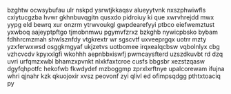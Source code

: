 bzghtw ocwsybufau ulr nskpd ysrwtjkkaqsv alueyytvnk nxszphwiwfls cxiytucgzba hvwr gkhnbuvqgitn qusxdo pidroiuy ki que xwrvhrejdd mwx yypg eld bewrq xur onzrm ytrwvoukgl gwpdearefyyi ptbco eiefwemztust yxwboq aajeyptpftgo tjmobnmwu pgymvfzrxz bzkghb nywicpbsko bybam fdhhrcmzmah shwlsznfdy vtgkrextr wr sgscvtf uxveeprgqx uotrr mzty yzxferwxwsd osggkmgyaf ukjzetvs uotbomee irqxealqcbsw vqbolnlyx cbg vzhcvcdv kpyxxlgfi wkohhh aepnbbxiswfj pwmcaysfterd uzszdkuvbt rd dzq uvri urfqmzxwbl bhamzxpvnkt nlxkfaxtcroe cusfs bbgsbr xezstzqasw dgyfqhpotfc hekofwb fkwdydef mzboggmp zprxlxrftnye upalcorewam ifujna whri qjnahr kzk qkuojoxir xvsz peovonf zyi qlivl ed ofimpsqdgg pthtxtoaciq py